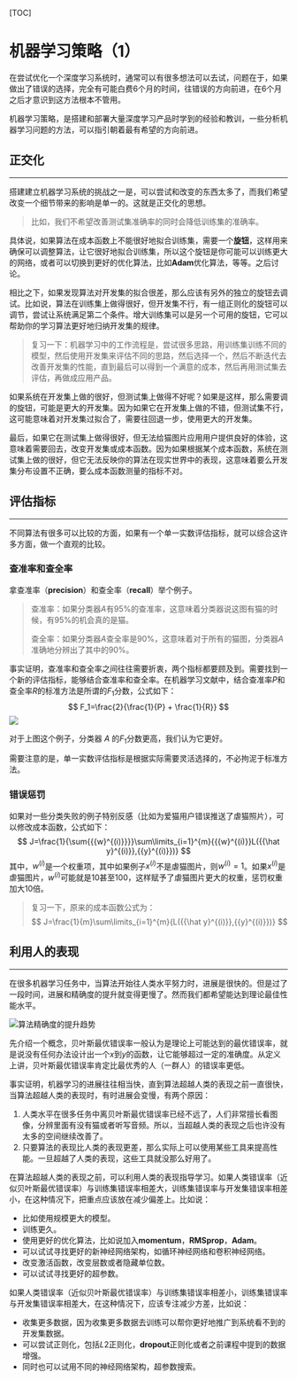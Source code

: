 [TOC]

# 机器学习策略（1）

在尝试优化一个深度学习系统时，通常可以有很多想法可以去试，问题在于，如果做出了错误的选择，完全有可能白费6个月的时间，往错误的方向前进，在6个月之后才意识到这方法根本不管用。

机器学习策略，是搭建和部署大量深度学习产品时学到的经验和教训，一些分析机器学习问题的方法，可以指引朝着最有希望的方向前进。

## 正交化

-------

搭建建立机器学习系统的挑战之一是，可以尝试和改变的东西太多了，而我们希望改变一个细节带来的影响是单一的。这就是正交化的思想。

>   比如，我们不希望改善测试集准确率的同时会降低训练集的准确率。

具体说，如果算法在成本函数上不能很好地拟合训练集，需要一个**旋钮**，这样用来确保可以调整算法，让它很好地拟合训练集，所以这个旋钮是你可能可以训练更大的网络，或者可以切换到更好的优化算法，比如**Adam**优化算法，等等。之后讨论。

相比之下，如果发现算法对开发集的拟合很差，那么应该有另外的独立的旋钮去调试。比如说，算法在训练集上做得很好，但开发集不行，有一组正则化的旋钮可以调节，尝试让系统满足第二个条件。增大训练集可以是另一个可用的旋钮，它可以帮助你的学习算法更好地归纳开发集的规律。

>   复习一下：机器学习中的工作流程是，尝试很多思路，用训练集训练不同的模型，然后使用开发集来评估不同的思路，然后选择一个，然后不断迭代去改善开发集的性能，直到最后可以得到一个满意的成本，然后再用测试集去评估，再做成应用产品。

如果系统在开发集上做的很好，但测试集上做得不好呢？如果是这样，那么需要调的旋钮，可能是更大的开发集。因为如果它在开发集上做的不错，但测试集不行，这可能意味着对开发集过拟合了，需要往回退一步，使用更大的开发集。

最后，如果它在测试集上做得很好，但无法给猫图片应用用户提供良好的体验，这意味着需要回去，改变开发集或成本函数。因为如果根据某个成本函数，系统在测试集上做的很好，但它无法反映你的算法在现实世界中的表现，这意味着要么开发集分布设置不正确，要么成本函数测量的指标不对。

## 评估指标

------

不同算法有很多可以比较的方面，如果有一个单一实数评估指标，就可以综合这许多方面，做一个直观的比较。

### 查准率和查全率

拿查准率（**precision**）和查全率（**recall**）举个例子。

>   查准率：如果分类器$A$有95%的查准率，这意味着分类器说这图有猫的时候，有95%的机会真的是猫。
>
>   查全率：如果分类器$A$查全率是90%，这意味着对于所有的猫图，分类器$A$准确地分辨出了其中的90%。

事实证明，查准率和查全率之间往往需要折衷，两个指标都要顾及到。需要找到一个新的评估指标，能够结合查准率和查全率。在机器学习文献中，结合查准率$P$和查全率$R$的标准方法是所谓的$F_1$分数，公式如下：
$$
F_1=\frac{2}{\frac{1}{P} + \frac{1}{R}}
$$
![](http://www.ai-start.com/dl2017/images/e6c1e59416b60745145b91e87fda5ecf.png)

对于上图这个例子，分类器 $A$ 的$F_1$分数更高，我们认为它更好。

需要注意的是，单一实数评估指标是根据实际需要灵活选择的，不必拘泥于标准方法。

### 错误惩罚

如果对一些分类失败的例子特别反感（比如为爱猫用户错误推送了虐猫照片），可以修改成本函数，公式如下：
$$
J=\frac{1}{\sum{{{w}^{(i)}}}}\sum\limits_{i=1}^{m}{{{w}^{(i)}}L({{\hat y}^{(i)}},{{y}^{(i)}})}
$$
其中，$w^{\left( i \right)}$是一个权重项，其中如果例子$x^{(i)}$不是虐猫图片，则$w^{\left( i \right)} = 1$。如果$x^{(i)}$是虐猫图片，$w^{(i)}$可能就是10甚至100，这样赋予了虐猫图片更大的权重，惩罚权重加大10倍。

>   复习一下，原来的成本函数公式为：
>   $$
>   J=\frac{1}{m}\sum\limits_{i=1}^{m}{L({{\hat y}^{(i)}},{{y}^{(i)}})}
>   $$

## 利用人的表现

------

在很多机器学习任务中，当算法开始往人类水平努力时，进展是很快的。但是过了一段时间，进展和精确度的提升就变得更慢了。然而我们都希望能达到理论最佳性能水平。

![算法精确度的提升趋势](http://www.ai-start.com/dl2017/images/f44d03275801ce5ec97503851eb22ad5.png)

先介绍一个概念，贝叶斯最优错误率一般认为是理论上可能达到的最优错误率，就是说没有任何办法设计出一个$x$到$y$的函数，让它能够超过一定的准确度。从定义上讲，贝叶斯最优错误率肯定比最优秀的人（一群人）的错误率更低。

事实证明，机器学习的进展往往相当快，直到算法超越人类的表现之前一直很快，当算法超越人类的表现时，有时进展会变慢，有两个原因：

1.   人类水平在很多任务中离贝叶斯最优错误率已经不远了，人们非常擅长看图像，分辨里面有没有猫或者听写音频。所以，当超越人类的表现之后也许没有太多的空间继续改善了。
2.   只要算法的表现比人类的表现更差，那么实际上可以使用某些工具来提高性能。一旦超越了人类的表现，这些工具就没那么好用了。

在算法超越人类的表现之前，可以利用人类的表现指导学习。如果人类错误率（近似贝叶斯最优错误率）与训练集错误率相差大，训练集错误率与开发集错误率相差小，在这种情况下，把重点应该放在减少偏差上。比如说：

-   比如使用规模更大的模型。
-   训练更久。
-   使用更好的优化算法，比如说加入**momentum**，**RMSprop**，**Adam**。
-   可以试试寻找更好的新神经网络架构，如循环神经网络和卷积神经网络。
-   改变激活函数，改变层数或者隐藏单位数。
-   可以试试寻找更好的超参数。

如果人类错误率（近似贝叶斯最优错误率）与训练集错误率相差小，训练集错误率与开发集错误率相差大，在这种情况下，应该专注减少方差，比如说：

-   收集更多数据，因为收集更多数据去训练可以帮你更好地推广到系统看不到的开发集数据。
-   可以尝试正则化，包括$L2$正则化，**dropout**正则化或者之前课程中提到的数据增强。
-   同时也可以试用不同的神经网络架构，超参数搜索。
